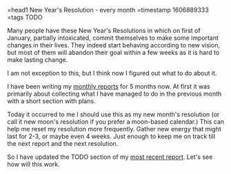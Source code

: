 =head1 New Year's Resolution - every month
=timestamp 1606889333
=tags TODO



Many people have these New Year's Resolutions in which on first of January, partially intoxicated, commit themselves to make some important
changes in their lives. They indeed start behaving according to new vision, but most of them will abandon their goal within a few weeks as it
is hard to make lasting change.

I am not exception to this, but I think now I figured out what to do about it.



I have been writing my <a href="/reports.html">monthly reports</a> for 5 months now. At first it was primarily about
collecting what I have managed to do in the previous month with a short section with plans.

Today it occurred to me I should use this as my new month's resolution (or call it new moon's resolution if you prefer a moon-based calendar.)
This can help me reset my resolution more frequently. Gather new energy that might last for 2-3, or maybe even 4 weeks. Just enough to
keep me on track till the next report and the next resolution.

So I have updated the TODO section of my <a href="/report-2020-11.html">most recent report</a>. Let's see how will this work.

